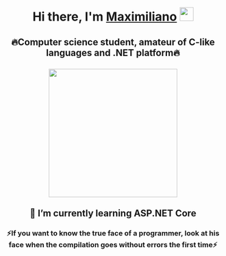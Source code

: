 ### 
<h1 align="center">Hi there, I'm <a href="https://daniilshat.ru/" target="_blank">Maximiliano</a> 
<img src="https://github.com/blackcater/blackcater/raw/main/images/Hi.gif" height="32"/></h1>
<h2 align="center">🔥Computer science student, amateur of C-like languages and .NET platform🔥
  <br><br>
<img src="https://media.giphy.com/media/zOvBKUUEERdNm/giphy.gif" width="300 "/>
  <br><br>
  🌱 I’m currently learning ASP.NET Core</h2>
<h3 align="center">⚡If you want to know the true face of a programmer, look at his face when the compilation goes without errors the first time⚡ </h3>


<!--
**MaXiMKnjsh/MaXiMKnjsh** is a ✨ _special_ ✨ repository because its `README.md` (this file) appears on your GitHub profile.

Here are some ideas to get you started:

- 🔭 I’m currently working on ...
- 🌱 I’m currently learning ...
- 👯 I’m looking to collaborate on ...
- 🤔 I’m looking for help with ...
- 💬 Ask me about ...
- 📫 How to reach me: ...
- 😄 Pronouns: ...
- ⚡ Fun fact: ...
-->
